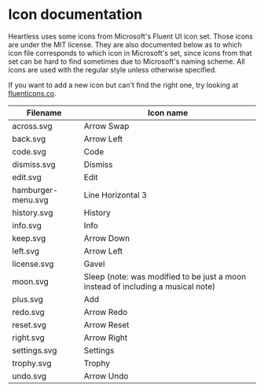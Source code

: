 # Icon documentation

Heartless uses some icons from Microsoft's Fluent UI icon set. Those icons are under the MIT license. They are also documented
below as to which icon file corresponds to which icon in Microsoft's set, since icons from that set can be hard to find sometimes
due to Microsoft's naming scheme. All icons are used with the regular style unless otherwise specified.

If you want to add a new icon but can't find the right one, try looking at [fluenticons.co](https://fluenticons.co/).

| **Filename** | **Icon name** |
|-|-|
| across.svg | Arrow Swap |
| back.svg | Arrow Left |
| code.svg | Code |
| dismiss.svg | Dismiss |
| edit.svg | Edit |
| hamburger-menu.svg | Line Horizontal 3 |
| history.svg | History |
| info.svg | Info |
| keep.svg | Arrow Down |
| left.svg | Arrow Left |
| license.svg | Gavel |
| moon.svg | Sleep (note: was modified to be just a moon instead of including a musical note) |
| plus.svg | Add |
| redo.svg | Arrow Redo |
| reset.svg | Arrow Reset |
| right.svg | Arrow Right |
| settings.svg | Settings |
| trophy.svg | Trophy|
| undo.svg | Arrow Undo |
